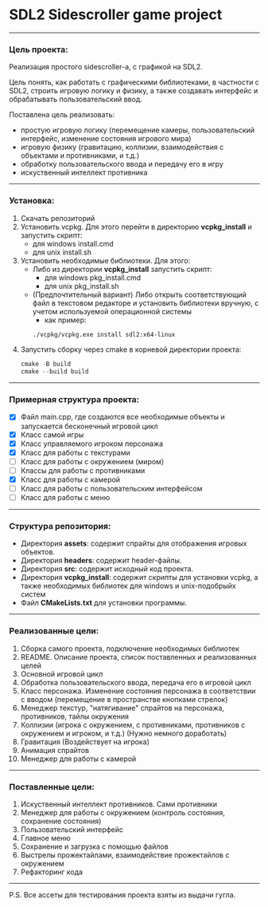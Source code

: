 # SDL2 Sidescroller game project

---

### Цель проекта:
Реализация простого sidescroller-a, с графикой на SDL2.

Цель понять, как работать с графическими библиотеками, в частности с SDL2, строить игровую логику и физику, а также создавать интерфейс и обрабатывать пользовательский ввод.

Поставлена цель реализовать: 
- простую игровую логику (перемещение камеры, пользовательский интерфейс, изменение состояния игрового мира)
- игровую физику (гравитацию, коллизии, взаимодействия с объектами и противниками, и т.д.)
- обработку пользовательского ввода и передачу его в игру
- искуственный интеллект противника

---

### Установка:

1. Скачать репозиторий
2. Установить vcpkg. Для этого перейти в директорию **vcpkg_install** и запустить скрипт:
   - для windows install.cmd
   - для unix install.sh
3. Установить необходимые библиотеки. Для этого:
   - Либо из директории **vcpkg_install** запустить скрипт:
     - для windows pkg_install.cmd
     - для unix pkg_install.sh
   - (Предпочтительный вариант) Либо открыть соответствующий файл в текстовом редакторе и установить библиотеки вручную, с учетом используемой операционной системы
      - как пример:
      ```bash
      ./vcpkg/vcpkg.exe install sdl2:x64-linux
      ``` 
5. Запустить сборку через cmake в корневой директории проекта:
      ```powershell
      cmake -B build
      cmake --build build
      ```

---

### Примерная структура проекта:

- [X] Файл main.cpp, где создаются все необходимые объекты и запускается бесконечный игровой цикл
- [X] Класс самой игры
- [X] Класс управляемого игроком персонажа
- [X] Класс для работы с текстурами
- [ ] Класс для работы с окружением (миром)
- [ ] Классы для работы с противниками
- [X] Класс для работы с камерой
- [ ] Класс для работы с пользовательским интерфейсом
- [ ] Класс для работы с меню

--- 

### Структура репозитория:

- Директория **assets**: содержит спрайты для отображения игровых объектов.
- Директория **headers**: содержит header-файлы.
- Директория **src**: содержит исходный код проекта. 
- Директория **vcpkg_install**: содержит скрипты для установки vcpkg, а также необходимых библиотек для windows и unix-подобрыйх систем
- Файл **CMakeLists.txt** для установки программы.

---

### Реализованные цели:
1. Сборка самого проекта, подключение необходимых библиотек
2. README. Описание проекта, список поставленных и реализованных целей
3. Основной игровой цикл
4. Обработка пользовательского ввода, передача его в игровой цикл
5. Класс персонажа. Изменение состояния персонажа в соответствии с вводом (перемещение в пространстве кнопками стрелок)
6. Менеджер текстур, "натягивание" спрайтов на персонажа, противников, тайлы окружения
7. Коллизии (игрока с окружением, с противниками, противников с окружением и игроком, и т.д.) (Нужно немного доработать)
8. Гравитация (Воздействует на игрока)
9. Анимация спрайтов
10. Менеджер для работы с камерой

---

### Поставленные цели:
1. Искуственный интеллект противников. Сами противники
2. Менеджер для работы с окружением (контроль состояния, сохранение состояния)
3. Пользовательский интерфейс
4. Главное меню
5. Сохранение и загрузка с помощью файлов
6. Выстрелы прожектайлами, взаимодействие прожектайлов с окружением
7. Рефакторинг кода

---

P.S. Все ассеты для тестирования проекта взяты из выдачи гугла.